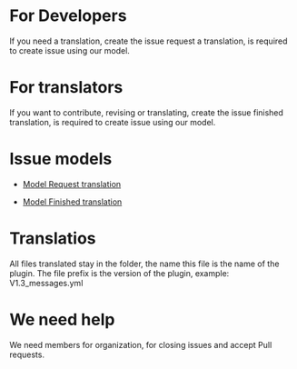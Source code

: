# For Developers
If you need a translation, create the issue request a translation, is required to create issue using our model.

# For translators
If you want to contribute, revising or translating, create the issue finished translation, is required to create issue using our model.

# Issue models
* [Model Request translation](https://github.com/Minecraft-Plugin-Translator-Comunity/Spigot/wiki/Request-translation)

* [Model Finished translation](https://github.com/Minecraft-Plugin-Translator-Comunity/Spigot/wiki/Finished-translation)

# Translatios
All files translated stay in the folder, the name this file is the name of the plugin. The file prefix is the version of the plugin, example: V1.3_messages.yml

# We need help
We need members for organization, for closing issues and accept Pull requests.
